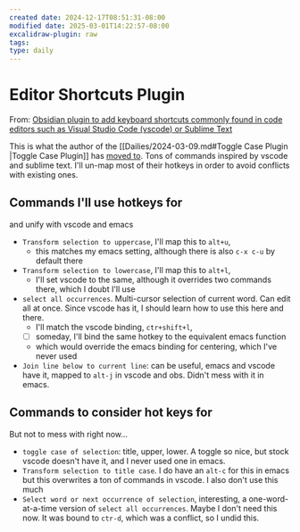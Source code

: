```yaml
---
created date: 2024-12-17T08:51:31-08:00
modified date: 2025-03-01T14:22:57-08:00
excalidraw-plugin: raw
tags: 
type: daily
---
```

# Editor Shortcuts Plugin
From: [Obsidian plugin to add keyboard shortcuts commonly found in code editors such as Visual Studio Code (vscode) or Sublime Text](https://github.com/timhor/obsidian-editor-shortcuts)

This is what the author of the [[Dailies/2024-03-09.md#Toggle Case Plugin |Toggle Case Plugin]] has [moved to](<Dailies/2024-03-09.md#^zwam >).  Tons of commands inspired by vscode and sublime text.  I'll un-map most of their hotkeys in order to avoid conflicts with existing ones.
## Commands I'll use hotkeys for
and unify with vscode and emacs

- `Transform selection to uppercase`, I'll map this to `alt+u`, 
	- this matches my emacs setting, although there is also `c-x c-u` by default there
- `Transform selection to lowercase`, I'll map this to `alt+l`, 
	- I'll set vscode to the same, although it overrides two commands there, which I doubt I'll use
- `select all occurrences`.  Multi-cursor selection of current word.  Can edit all at once.  Since vscode has it, I should learn how to use this here and there.  
	- I'll match the vscode binding, `ctr+shift+l`, 
	- [ ] someday, I'll bind the same hotkey to the equivalent emacs function
	- which would override the emacs binding for centering, which I've never used
- `Join line below to current line`: can be useful, emacs and vscode have it, mapped to `alt-j` in vscode and obs.  Didn't mess with it in emacs.
## Commands to consider hot keys for
But not to mess with right now...

- `toggle case of selection`: title, upper, lower.  A toggle so nice, but stock vscode doesn't have it, and I never used one in emacs.
- `Transform selection to title case`.  I do have an `alt-c` for this in emacs but this overwrites a ton of commands in vscode.  I also don't use this much
- `Select word or next occurrence of selection`, interesting, a one-word-at-a-time version of `select all occurrences`.  Maybe I don't need this now.  It was bound to `ctr-d`, which was a conflict, so I undid this.




